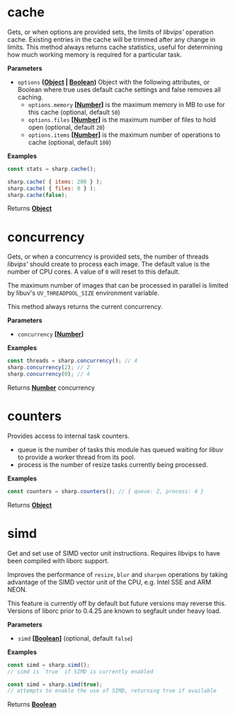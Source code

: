 <!-- Generated by documentation.js. Update this documentation by updating the source code. -->

# cache

Gets, or when options are provided sets, the limits of _libvips'_ operation cache.
Existing entries in the cache will be trimmed after any change in limits.
This method always returns cache statistics,
useful for determining how much working memory is required for a particular task.

**Parameters**

-   `options` **([Object](https://developer.mozilla.org/en-US/docs/Web/JavaScript/Reference/Global_Objects/Object) \| [Boolean](https://developer.mozilla.org/en-US/docs/Web/JavaScript/Reference/Global_Objects/Boolean))** Object with the following attributes, or Boolean where true uses default cache settings and false removes all caching.
    -   `options.memory` **\[[Number](https://developer.mozilla.org/en-US/docs/Web/JavaScript/Reference/Global_Objects/Number)]** is the maximum memory in MB to use for this cache (optional, default `50`)
    -   `options.files` **\[[Number](https://developer.mozilla.org/en-US/docs/Web/JavaScript/Reference/Global_Objects/Number)]** is the maximum number of files to hold open (optional, default `20`)
    -   `options.items` **\[[Number](https://developer.mozilla.org/en-US/docs/Web/JavaScript/Reference/Global_Objects/Number)]** is the maximum number of operations to cache (optional, default `100`)

**Examples**

```javascript
const stats = sharp.cache();
```

```javascript
sharp.cache( { items: 200 } );
sharp.cache( { files: 0 } );
sharp.cache(false);
```

Returns **[Object](https://developer.mozilla.org/en-US/docs/Web/JavaScript/Reference/Global_Objects/Object)** 

# concurrency

Gets, or when a concurrency is provided sets,
the number of threads _libvips'_ should create to process each image.
The default value is the number of CPU cores.
A value of `0` will reset to this default.

The maximum number of images that can be processed in parallel
is limited by libuv's `UV_THREADPOOL_SIZE` environment variable.

This method always returns the current concurrency.

**Parameters**

-   `concurrency` **\[[Number](https://developer.mozilla.org/en-US/docs/Web/JavaScript/Reference/Global_Objects/Number)]** 

**Examples**

```javascript
const threads = sharp.concurrency(); // 4
sharp.concurrency(2); // 2
sharp.concurrency(0); // 4
```

Returns **[Number](https://developer.mozilla.org/en-US/docs/Web/JavaScript/Reference/Global_Objects/Number)** concurrency

# counters

Provides access to internal task counters.

-   queue is the number of tasks this module has queued waiting for _libuv_ to provide a worker thread from its pool.
-   process is the number of resize tasks currently being processed.

**Examples**

```javascript
const counters = sharp.counters(); // { queue: 2, process: 4 }
```

Returns **[Object](https://developer.mozilla.org/en-US/docs/Web/JavaScript/Reference/Global_Objects/Object)** 

# simd

Get and set use of SIMD vector unit instructions.
Requires libvips to have been compiled with liborc support.

Improves the performance of `resize`, `blur` and `sharpen` operations
by taking advantage of the SIMD vector unit of the CPU, e.g. Intel SSE and ARM NEON.

This feature is currently off by default but future versions may reverse this.
Versions of liborc prior to 0.4.25 are known to segfault under heavy load.

**Parameters**

-   `simd` **\[[Boolean](https://developer.mozilla.org/en-US/docs/Web/JavaScript/Reference/Global_Objects/Boolean)]**  (optional, default `false`)

**Examples**

```javascript
const simd = sharp.simd();
// simd is `true` if SIMD is currently enabled
```

```javascript
const simd = sharp.simd(true);
// attempts to enable the use of SIMD, returning true if available
```

Returns **[Boolean](https://developer.mozilla.org/en-US/docs/Web/JavaScript/Reference/Global_Objects/Boolean)** 
